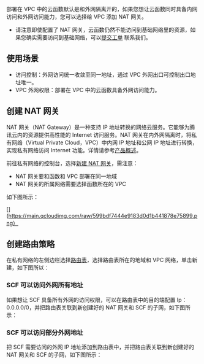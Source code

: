 部署在 VPC 中的云函数默认是和外网隔离开的，如果您想让云函数同时具备内网访问和外网访问能力，您可以选择给 VPC 添加 NAT 网关。
* 请注意即使配置了 NAT 网关，云函数仍然不能访问到基础网络里的资源，如果您确实需要访问到基础网络，可以[提交工单](https://console.cloud.tencent.com/workorder/category?level1_id=6&level2_id=668&source=0&data_title=%E6%97%A0%E6%9C%8D%E5%8A%A1%E5%99%A8%E4%BA%91%E5%87%BD%E6%95%B0%20SCF&step=1) 联系我们。


## 使用场景

* 访问控制：外网访问统一收敛至同一地址，通过 VPC 外网出口可控制出口地址唯一。
* VPC 外网权限：部署在 VPC 中的云函数具备外网访问能力。

## 创建 NAT 网关

NAT 网关（NAT Gateway）是一种支持 IP 地址转换的网络云服务。它能够为腾讯云内的资源提供高性能的 Internet 访问服务。NAT 网关在内外网隔离时，将私有网络（Virtual Private Cloud，VPC）中内网 IP 地址和公网 IP 地址进行转换，实现私有网络访问 Internet 功能。详情请参考[产品概述](https://cloud.tencent.com/document/product/552/12951)。

前往私有网络的控制台，选择[新建 NAT 网关](https://console.cloud.tencent.com/vpc/nat?rid=4)，需注意：
* NAT 网关要和函数和 VPC 部署在同一地域
* NAT 网关的所属网络需要选择函数所在的 VPC

如下图所示：

[](https://main.qcloudimg.com/raw/599bdf7444e9183d0d1b441878e75899.png）


## 创建路由策略

在私有网络的左侧边栏选择[路由表](https://console.cloud.tencent.com/vpc/route?rid=4)，选择路由表所在的地域和 VPC 网络，单击新建，如下图所以：
[](https://main.qcloudimg.com/raw/3b19930a68e19a60ee3a8ba6164e33cb.png)

### SCF 可以访问外网所有地址

如果想让 SCF 具备所有外网的访问权限，可以在路由表中的目的端配置 Ip：0.0.0.0/0，并把路由表关联到新创建好的 NAT 网关和 SCF 的子网，如下图所示：

[](https://main.qcloudimg.com/raw/efda02171e2eeaaa799146b36e36dce1.png)

### SCF 可以访问部分外网地址

把 SCF 需要访问的外网 IP 地址添加到路由表中，并把路由表关联到新创建好的 NAT 网关和 SCF 的子网，如下图所示：
[](https://main.qcloudimg.com/raw/747e594473da15a2319166923f718dda.png)


